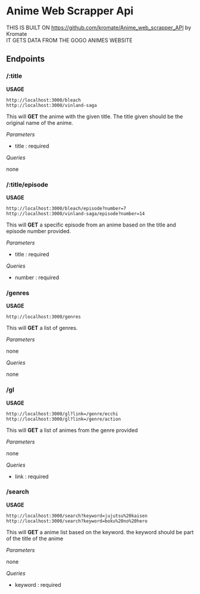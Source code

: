 # Anime Web Scrapper Api

THIS IS BUILT ON <https://github.com/kromate/Anime_web_scrapper_API> by Kromate
<br/>
IT GETS DATA FROM THE GOGO ANIMES WEBSITE

## Endpoints

### /:title

**USAGE**

```
http://localhost:3000/bleach
http://localhost:3000/vinland-saga
```

This will **GET** the anime with the given title. The title given should be the original name of the anime.

_Parameters_

- title : required

_Queries_

none

### /:title/episode

**USAGE**

```
http://localhost:3000/bleach/episode?number=7
http://localhost:3000/vinland-saga/episode?number=14
```

This will **GET** a specific episode from an anime based on the title and episode number provided.

_Parameters_

- title : required

_Queries_

- number : required

### /genres

**USAGE**

```
http://localhost:3000/genres
```

This will **GET** a list of genres.

_Parameters_

none

_Queries_

none

### /gl

**USAGE**

```
http://localhost:3000/gl?link=/genre/ecchi
http://localhost:3000/gl?link=/genre/action
```

This will **GET** a list of animes from the genre provided

_Parameters_

none

_Queries_

- link : required

### /search

**USAGE**

```
http://localhost:3000/search?keyword=jujutsu%20kaisen
http://localhost:3000/search?keyword=boku%20no%20hero
```

This will **GET** a anime list based on the keyword. the keyword should be part of the title of the anime

_Parameters_

none

_Queries_

- keyword : required
